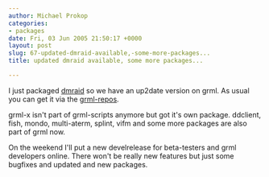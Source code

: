 ```yaml
---
author: Michael Prokop
categories:
- packages
date: Fri, 03 Jun 2005 21:50:17 +0000
layout: post
slug: 67-updated-dmraid-available,-some-more-packages...
title: updated dmraid available, some more packages...

---
```

I just packaged [dmraid](http://people.redhat.com/~heinzm/sw/dmraid/) so we have an up2date version on grml. As usual you can get it via the [grml\-repos](https://grml.org/repos/).

grml\-x isn't part of grml\-scripts anymore but got it's own package. ddclient, fish, mondo, multi\-aterm, splint, vifm and some more packages are also part of grml now.

On the weekend I'll put a new develrelease for beta\-testers and grml developers online. There won't be really new features but just some bugfixes and updated and new packages.
